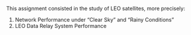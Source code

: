 This assignment consisted in the study of LEO satellites, more precisely:

1) Network Performance under “Clear Sky” and “Rainy Conditions”
2) LEO Data Relay System Performance

